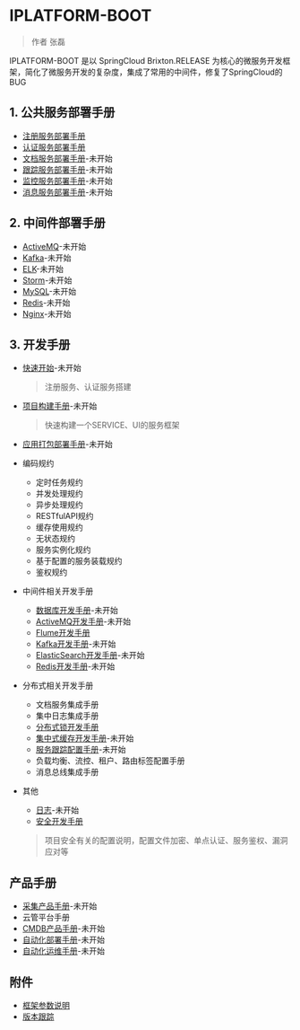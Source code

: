 # IPLATFORM-BOOT

>  作者 张磊

IPLATFORM-BOOT 是以 SpringCloud Brixton.RELEASE 为核心的微服务开发框架，简化了微服务开发的复杂度，集成了常用的中间件，修复了SpringCloud的BUG

## 1. 公共服务部署手册

* [注册服务部署手册](iplatform-common/DiscoveryService.md)
* [认证服务部署手册](iplatform-common/AuthService.md)
* [文档服务部署手册](iplatfrom-common/DfssService.md)-未开始
* [跟踪服务部署手册](iplatfrom-common/TraceService.md)-未开始
* [监控服务部署手册](iplatfrom-common/AdminService.md)-未开始
* [消息服务部署手册](iplatfrom-common/NotifyService.md)-未开始

## 2. 中间件部署手册

* [ActiveMQ](middleware/ActiveMQ.md)-未开始
* [Kafka](middleware/Kafka.md)-未开始
* [ELK](middleware/ELK.md)-未开始
* [Storm](middleware/Storm.md)-未开始
* [MySQL](middleware/MysQL.md)-未开始
* [Redis](middleware/Redis.md)-未开始
* [Nginx](Nginx.md)-未开始

## 3. 开发手册

* [快速开始](QuickStart.md)-未开始

  > 注册服务、认证服务搭建

* [项目构建手册](YourFirstProject.md)-未开始

  > 快速构建一个SERVICE、UI的服务框架

* [应用打包部署手册](ProjectBuild.md)-未开始

* 编码规约

  * 定时任务规约
  * 并发处理规约
  * 异步处理规约
  * RESTfulAPI规约
  * 缓存使用规约
  * 无状态规约
  * 服务实例化规约
  * 基于配置的服务装载规约
  * 鉴权规约

* 中间件相关开发手册

  * [数据库开发手册](developer/database/README.md)-未开始
  * [ActiveMQ开发手册](developer/activemq/README.md)-未开始
  * [Flume开发手册](developer/flume/README.md)
  * [Kafka开发手册](developer/kafka/README.md)-未开始
  * [ElasticSearch开发手册](developer/elasticsearch/README.md)-未开始
  * [Redis开发手册](developer/redis/README.md)-未开始

* 分布式相关开发手册

  * 文档服务集成手册
  * 集中日志集成手册
  * [分布式锁开发手册](developer/distributedlock/README.md)
  * [集中式缓存开发手册](developer/distributedcache/README.md)-未开始
  * [服务跟踪配置手册](developer/trace/README.md)-未开始
  * 负载均衡、流控、租户、路由标签配置手册
  * 消息总线集成手册

* 其他

  * [日志](Logs.md)-未开始
  * [安全开发手册](Security.md)

  > 项目安全有关的配置说明，配置文件加密、单点认证、服务鉴权、漏洞应对等

## 产品手册

- [采集产品手册](product/octopus/README.md)-未开始
- 云管平台手册
- [CMDB产品手册](product/cmdb/README.md)-未开始
- [自动化部署手册](product/autodeploy/README.md)-未开始
- [自动化运维手册](product/automatic/README.md)-未开始

## 附件

* [框架参数说明](Properties.md)
* [版本跟踪](ChangeLog.md)

